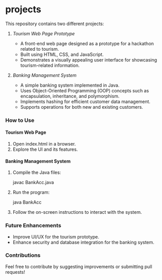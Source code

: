 # projects
This repository contains two different projects:  

1. *Tourism Web Page Prototype*
   - A front-end web page designed as a prototype for a hackathon related to tourism.  
   - Built using HTML, CSS, and JavaScript.  
   - Demonstrates a visually appealing user interface for showcasing tourism-related information.  

2. *Banking Management System*  
   - A simple banking system implemented in Java.  
   - Uses Object-Oriented Programming (OOP) concepts such as encapsulation, inheritance, and polymorphism.  
   - Implements hashing for efficient customer data management.  
   - Supports operations for both new and existing customers.  

### How to Use  

#### Tourism Web Page  
1. Open index.html in a browser.  
2. Explore the UI and its features.  

#### Banking Management System  
1. Compile the Java files:  
   
   javac BankAcc.java
     
2. Run the program:  
   
   java BankAcc
     
3. Follow the on-screen instructions to interact with the system.  

### Future Enhancements  
- Improve UI/UX for the tourism prototype.  
- Enhance security and database integration for the banking system.  

### Contributions  
Feel free to contribute by suggesting improvements or submitting pull requests!
